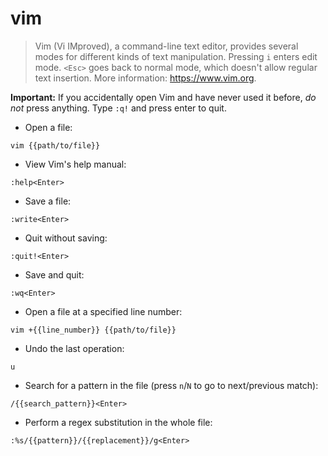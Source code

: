 # vim

> Vim (Vi IMproved), a command-line text editor, provides several modes for different kinds of text manipulation.
> Pressing `i` enters edit mode. `<Esc>` goes back to normal mode, which doesn't allow regular text insertion.
> More information: <https://www.vim.org>.

**Important:** If you accidentally open Vim and have never used it before, _do not_ press anything. Type `:q!` and press enter to quit.

- Open a file:

`vim {{path/to/file}}`

- View Vim's help manual:

`:help<Enter>`

- Save a file:

`:write<Enter>`

- Quit without saving:

`:quit!<Enter>`

- Save and quit:

`:wq<Enter>`

- Open a file at a specified line number:

`vim +{{line_number}} {{path/to/file}}`

- Undo the last operation:

`u`

- Search for a pattern in the file (press `n`/`N` to go to next/previous match):

`/{{search_pattern}}<Enter>`

- Perform a regex substitution in the whole file:

`:%s/{{pattern}}/{{replacement}}/g<Enter>`
